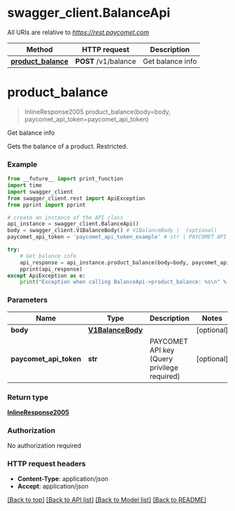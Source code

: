 # swagger_client.BalanceApi

All URIs are relative to *https://rest.paycomet.com*

Method | HTTP request | Description
------------- | ------------- | -------------
[**product_balance**](BalanceApi.md#product_balance) | **POST** /v1/balance | Get balance info

# **product_balance**
> InlineResponse2005 product_balance(body=body, paycomet_api_token=paycomet_api_token)

Get balance info

Gets the balance of a product. Restricted.

### Example
```python
from __future__ import print_function
import time
import swagger_client
from swagger_client.rest import ApiException
from pprint import pprint

# create an instance of the API class
api_instance = swagger_client.BalanceApi()
body = swagger_client.V1BalanceBody() # V1BalanceBody |  (optional)
paycomet_api_token = 'paycomet_api_token_example' # str | PAYCOMET API key (Query privilege required) (optional)

try:
    # Get balance info
    api_response = api_instance.product_balance(body=body, paycomet_api_token=paycomet_api_token)
    pprint(api_response)
except ApiException as e:
    print("Exception when calling BalanceApi->product_balance: %s\n" % e)
```

### Parameters

Name | Type | Description  | Notes
------------- | ------------- | ------------- | -------------
 **body** | [**V1BalanceBody**](V1BalanceBody.md)|  | [optional] 
 **paycomet_api_token** | **str**| PAYCOMET API key (Query privilege required) | [optional] 

### Return type

[**InlineResponse2005**](InlineResponse2005.md)

### Authorization

No authorization required

### HTTP request headers

 - **Content-Type**: application/json
 - **Accept**: application/json

[[Back to top]](#) [[Back to API list]](../README.md#documentation-for-api-endpoints) [[Back to Model list]](../README.md#documentation-for-models) [[Back to README]](../README.md)

